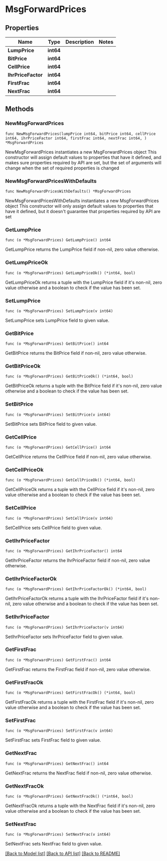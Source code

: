 # MsgForwardPrices

## Properties

Name | Type | Description | Notes
------------ | ------------- | ------------- | -------------
**LumpPrice** | **int64** |  | 
**BitPrice** | **int64** |  | 
**CellPrice** | **int64** |  | 
**IhrPriceFactor** | **int64** |  | 
**FirstFrac** | **int64** |  | 
**NextFrac** | **int64** |  | 

## Methods

### NewMsgForwardPrices

`func NewMsgForwardPrices(lumpPrice int64, bitPrice int64, cellPrice int64, ihrPriceFactor int64, firstFrac int64, nextFrac int64, ) *MsgForwardPrices`

NewMsgForwardPrices instantiates a new MsgForwardPrices object
This constructor will assign default values to properties that have it defined,
and makes sure properties required by API are set, but the set of arguments
will change when the set of required properties is changed

### NewMsgForwardPricesWithDefaults

`func NewMsgForwardPricesWithDefaults() *MsgForwardPrices`

NewMsgForwardPricesWithDefaults instantiates a new MsgForwardPrices object
This constructor will only assign default values to properties that have it defined,
but it doesn't guarantee that properties required by API are set

### GetLumpPrice

`func (o *MsgForwardPrices) GetLumpPrice() int64`

GetLumpPrice returns the LumpPrice field if non-nil, zero value otherwise.

### GetLumpPriceOk

`func (o *MsgForwardPrices) GetLumpPriceOk() (*int64, bool)`

GetLumpPriceOk returns a tuple with the LumpPrice field if it's non-nil, zero value otherwise
and a boolean to check if the value has been set.

### SetLumpPrice

`func (o *MsgForwardPrices) SetLumpPrice(v int64)`

SetLumpPrice sets LumpPrice field to given value.


### GetBitPrice

`func (o *MsgForwardPrices) GetBitPrice() int64`

GetBitPrice returns the BitPrice field if non-nil, zero value otherwise.

### GetBitPriceOk

`func (o *MsgForwardPrices) GetBitPriceOk() (*int64, bool)`

GetBitPriceOk returns a tuple with the BitPrice field if it's non-nil, zero value otherwise
and a boolean to check if the value has been set.

### SetBitPrice

`func (o *MsgForwardPrices) SetBitPrice(v int64)`

SetBitPrice sets BitPrice field to given value.


### GetCellPrice

`func (o *MsgForwardPrices) GetCellPrice() int64`

GetCellPrice returns the CellPrice field if non-nil, zero value otherwise.

### GetCellPriceOk

`func (o *MsgForwardPrices) GetCellPriceOk() (*int64, bool)`

GetCellPriceOk returns a tuple with the CellPrice field if it's non-nil, zero value otherwise
and a boolean to check if the value has been set.

### SetCellPrice

`func (o *MsgForwardPrices) SetCellPrice(v int64)`

SetCellPrice sets CellPrice field to given value.


### GetIhrPriceFactor

`func (o *MsgForwardPrices) GetIhrPriceFactor() int64`

GetIhrPriceFactor returns the IhrPriceFactor field if non-nil, zero value otherwise.

### GetIhrPriceFactorOk

`func (o *MsgForwardPrices) GetIhrPriceFactorOk() (*int64, bool)`

GetIhrPriceFactorOk returns a tuple with the IhrPriceFactor field if it's non-nil, zero value otherwise
and a boolean to check if the value has been set.

### SetIhrPriceFactor

`func (o *MsgForwardPrices) SetIhrPriceFactor(v int64)`

SetIhrPriceFactor sets IhrPriceFactor field to given value.


### GetFirstFrac

`func (o *MsgForwardPrices) GetFirstFrac() int64`

GetFirstFrac returns the FirstFrac field if non-nil, zero value otherwise.

### GetFirstFracOk

`func (o *MsgForwardPrices) GetFirstFracOk() (*int64, bool)`

GetFirstFracOk returns a tuple with the FirstFrac field if it's non-nil, zero value otherwise
and a boolean to check if the value has been set.

### SetFirstFrac

`func (o *MsgForwardPrices) SetFirstFrac(v int64)`

SetFirstFrac sets FirstFrac field to given value.


### GetNextFrac

`func (o *MsgForwardPrices) GetNextFrac() int64`

GetNextFrac returns the NextFrac field if non-nil, zero value otherwise.

### GetNextFracOk

`func (o *MsgForwardPrices) GetNextFracOk() (*int64, bool)`

GetNextFracOk returns a tuple with the NextFrac field if it's non-nil, zero value otherwise
and a boolean to check if the value has been set.

### SetNextFrac

`func (o *MsgForwardPrices) SetNextFrac(v int64)`

SetNextFrac sets NextFrac field to given value.



[[Back to Model list]](../README.md#documentation-for-models) [[Back to API list]](../README.md#documentation-for-api-endpoints) [[Back to README]](../README.md)


